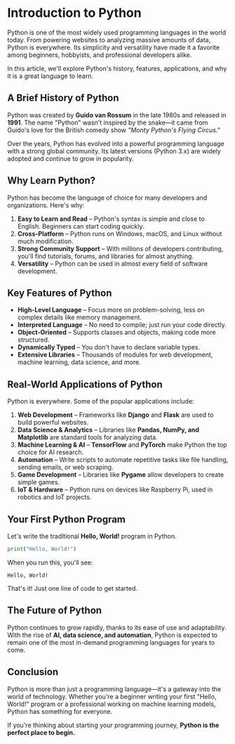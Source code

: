 # Introduction to Python

Python is one of the most widely used programming languages in the world today. From powering websites to analyzing massive amounts of data, Python is everywhere. Its simplicity and versatility have made it a favorite among beginners, hobbyists, and professional developers alike.

In this article, we'll explore Python's history, features, applications, and why it is a great language to learn.

## A Brief History of Python

Python was created by **Guido van Rossum** in the late 1980s and released in **1991**. The name "Python" wasn't inspired by the snake—it came from Guido's love for the British comedy show _"Monty Python's Flying Circus."_

Over the years, Python has evolved into a powerful programming language with a strong global community. Its latest versions (Python 3.x) are widely adopted and continue to grow in popularity.

## Why Learn Python?

Python has become the language of choice for many developers and organizations. Here's why:

1. **Easy to Learn and Read** – Python's syntax is simple and close to English. Beginners can start coding quickly.
2. **Cross-Platform** – Python runs on Windows, macOS, and Linux without much modification.
3. **Strong Community Support** – With millions of developers contributing, you'll find tutorials, forums, and libraries for almost anything.
4. **Versatility** – Python can be used in almost every field of software development.

## Key Features of Python

- **High-Level Language** – Focus more on problem-solving, less on complex details like memory management.
- **Interpreted Language** – No need to compile; just run your code directly.
- **Object-Oriented** – Supports classes and objects, making code more structured.
- **Dynamically Typed** – You don't have to declare variable types.
- **Extensive Libraries** – Thousands of modules for web development, machine learning, data science, and more.

## Real-World Applications of Python

Python is everywhere. Some of the popular applications include:

1. **Web Development** – Frameworks like **Django** and **Flask** are used to build powerful websites.
2. **Data Science & Analytics** – Libraries like **Pandas, NumPy, and Matplotlib** are standard tools for analyzing data.
3. **Machine Learning & AI** – **TensorFlow** and **PyTorch** make Python the top choice for AI research.
4. **Automation** – Write scripts to automate repetitive tasks like file handling, sending emails, or web scraping.
5. **Game Development** – Libraries like **Pygame** allow developers to create simple games.
6. **IoT & Hardware** – Python runs on devices like Raspberry Pi, used in robotics and IoT projects.

## Your First Python Program

Let's write the traditional **Hello, World!** program in Python.

```python
print("Hello, World!")
```

When you run this, you'll see:

```
Hello, World!
```

That's it! Just one line of code to get started.

## The Future of Python

Python continues to grow rapidly, thanks to its ease of use and adaptability. With the rise of **AI, data science, and automation**, Python is expected to remain one of the most in-demand programming languages for years to come.

## Conclusion

Python is more than just a programming language—it's a gateway into the world of technology. Whether you're a beginner writing your first "Hello, World!" program or a professional working on machine learning models, Python has something for everyone.

If you're thinking about starting your programming journey, **Python is the perfect place to begin.**
